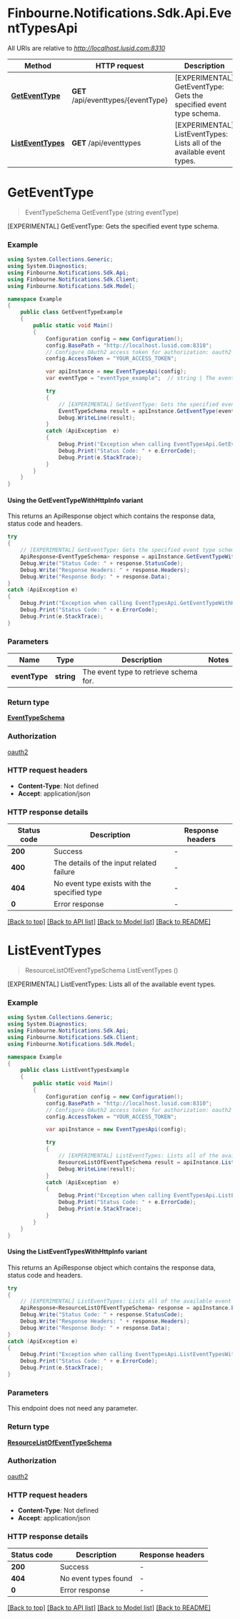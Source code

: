 # Finbourne.Notifications.Sdk.Api.EventTypesApi

All URIs are relative to *http://localhost.lusid.com:8310*

| Method | HTTP request | Description |
|--------|--------------|-------------|
| [**GetEventType**](EventTypesApi.md#geteventtype) | **GET** /api/eventtypes/{eventType} | [EXPERIMENTAL] GetEventType: Gets the specified event type schema. |
| [**ListEventTypes**](EventTypesApi.md#listeventtypes) | **GET** /api/eventtypes | [EXPERIMENTAL] ListEventTypes: Lists all of the available event types. |

<a id="geteventtype"></a>
# **GetEventType**
> EventTypeSchema GetEventType (string eventType)

[EXPERIMENTAL] GetEventType: Gets the specified event type schema.

### Example
```csharp
using System.Collections.Generic;
using System.Diagnostics;
using Finbourne.Notifications.Sdk.Api;
using Finbourne.Notifications.Sdk.Client;
using Finbourne.Notifications.Sdk.Model;

namespace Example
{
    public class GetEventTypeExample
    {
        public static void Main()
        {
            Configuration config = new Configuration();
            config.BasePath = "http://localhost.lusid.com:8310";
            // Configure OAuth2 access token for authorization: oauth2
            config.AccessToken = "YOUR_ACCESS_TOKEN";

            var apiInstance = new EventTypesApi(config);
            var eventType = "eventType_example";  // string | The event type to retrieve schema for.

            try
            {
                // [EXPERIMENTAL] GetEventType: Gets the specified event type schema.
                EventTypeSchema result = apiInstance.GetEventType(eventType);
                Debug.WriteLine(result);
            }
            catch (ApiException  e)
            {
                Debug.Print("Exception when calling EventTypesApi.GetEventType: " + e.Message);
                Debug.Print("Status Code: " + e.ErrorCode);
                Debug.Print(e.StackTrace);
            }
        }
    }
}
```

#### Using the GetEventTypeWithHttpInfo variant
This returns an ApiResponse object which contains the response data, status code and headers.

```csharp
try
{
    // [EXPERIMENTAL] GetEventType: Gets the specified event type schema.
    ApiResponse<EventTypeSchema> response = apiInstance.GetEventTypeWithHttpInfo(eventType);
    Debug.Write("Status Code: " + response.StatusCode);
    Debug.Write("Response Headers: " + response.Headers);
    Debug.Write("Response Body: " + response.Data);
}
catch (ApiException e)
{
    Debug.Print("Exception when calling EventTypesApi.GetEventTypeWithHttpInfo: " + e.Message);
    Debug.Print("Status Code: " + e.ErrorCode);
    Debug.Print(e.StackTrace);
}
```

### Parameters

| Name | Type | Description | Notes |
|------|------|-------------|-------|
| **eventType** | **string** | The event type to retrieve schema for. |  |

### Return type

[**EventTypeSchema**](EventTypeSchema.md)

### Authorization

[oauth2](../README.md#oauth2)

### HTTP request headers

 - **Content-Type**: Not defined
 - **Accept**: application/json


### HTTP response details
| Status code | Description | Response headers |
|-------------|-------------|------------------|
| **200** | Success |  -  |
| **400** | The details of the input related failure |  -  |
| **404** | No event type exists with the specified type |  -  |
| **0** | Error response |  -  |

[[Back to top]](#) [[Back to API list]](../README.md#documentation-for-api-endpoints) [[Back to Model list]](../README.md#documentation-for-models) [[Back to README]](../README.md)

<a id="listeventtypes"></a>
# **ListEventTypes**
> ResourceListOfEventTypeSchema ListEventTypes ()

[EXPERIMENTAL] ListEventTypes: Lists all of the available event types.

### Example
```csharp
using System.Collections.Generic;
using System.Diagnostics;
using Finbourne.Notifications.Sdk.Api;
using Finbourne.Notifications.Sdk.Client;
using Finbourne.Notifications.Sdk.Model;

namespace Example
{
    public class ListEventTypesExample
    {
        public static void Main()
        {
            Configuration config = new Configuration();
            config.BasePath = "http://localhost.lusid.com:8310";
            // Configure OAuth2 access token for authorization: oauth2
            config.AccessToken = "YOUR_ACCESS_TOKEN";

            var apiInstance = new EventTypesApi(config);

            try
            {
                // [EXPERIMENTAL] ListEventTypes: Lists all of the available event types.
                ResourceListOfEventTypeSchema result = apiInstance.ListEventTypes();
                Debug.WriteLine(result);
            }
            catch (ApiException  e)
            {
                Debug.Print("Exception when calling EventTypesApi.ListEventTypes: " + e.Message);
                Debug.Print("Status Code: " + e.ErrorCode);
                Debug.Print(e.StackTrace);
            }
        }
    }
}
```

#### Using the ListEventTypesWithHttpInfo variant
This returns an ApiResponse object which contains the response data, status code and headers.

```csharp
try
{
    // [EXPERIMENTAL] ListEventTypes: Lists all of the available event types.
    ApiResponse<ResourceListOfEventTypeSchema> response = apiInstance.ListEventTypesWithHttpInfo();
    Debug.Write("Status Code: " + response.StatusCode);
    Debug.Write("Response Headers: " + response.Headers);
    Debug.Write("Response Body: " + response.Data);
}
catch (ApiException e)
{
    Debug.Print("Exception when calling EventTypesApi.ListEventTypesWithHttpInfo: " + e.Message);
    Debug.Print("Status Code: " + e.ErrorCode);
    Debug.Print(e.StackTrace);
}
```

### Parameters
This endpoint does not need any parameter.
### Return type

[**ResourceListOfEventTypeSchema**](ResourceListOfEventTypeSchema.md)

### Authorization

[oauth2](../README.md#oauth2)

### HTTP request headers

 - **Content-Type**: Not defined
 - **Accept**: application/json


### HTTP response details
| Status code | Description | Response headers |
|-------------|-------------|------------------|
| **200** | Success |  -  |
| **404** | No event types found |  -  |
| **0** | Error response |  -  |

[[Back to top]](#) [[Back to API list]](../README.md#documentation-for-api-endpoints) [[Back to Model list]](../README.md#documentation-for-models) [[Back to README]](../README.md)

